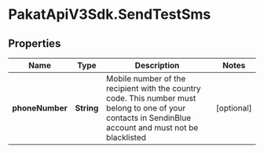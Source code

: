 # PakatApiV3Sdk.SendTestSms

## Properties
Name | Type | Description | Notes
------------ | ------------- | ------------- | -------------
**phoneNumber** | **String** | Mobile number of the recipient with the country code. This number must belong to one of your contacts in SendinBlue account and must not be blacklisted | [optional] 


